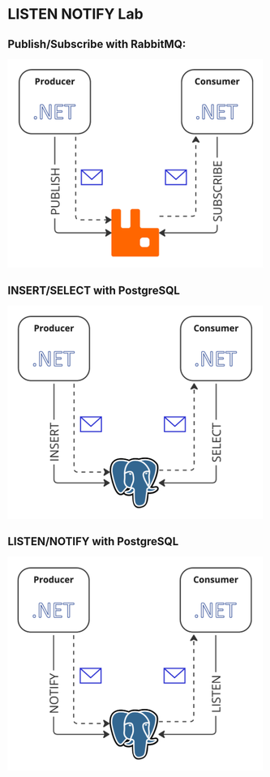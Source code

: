 # LISTEN NOTIFY Lab

## Publish/Subscribe with RabbitMQ:

![Publish subscribe](_images/publish-subscribe.png)

## INSERT/SELECT with PostgreSQL

![INSERT SELECT](_images/insert-select.png)

## LISTEN/NOTIFY with PostgreSQL

![LISTEN NOTIFY](_images/listen-notify.png)
